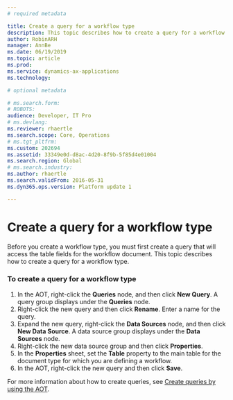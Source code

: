 ```yaml
---
# required metadata

title: Create a query for a workflow type
description: This topic describes how to create a query for a workflow type.
author: RobinARH
manager: AnnBe
ms.date: 06/19/2019
ms.topic: article
ms.prod: 
ms.service: dynamics-ax-applications
ms.technology: 

# optional metadata

# ms.search.form: 
# ROBOTS: 
audience: Developer, IT Pro
# ms.devlang: 
ms.reviewer: rhaertle
ms.search.scope: Core, Operations
# ms.tgt_pltfrm: 
ms.custom: 202694
ms.assetid: 33349e0d-d8ac-4d20-8f9b-5f85d4e01004
ms.search.region: Global
# ms.search.industry: 
ms.author: rhaertle
ms.search.validFrom: 2016-05-31
ms.dyn365.ops.version: Platform update 1

---
```


# Create a query for a workflow type 

Before you create a workflow type, you must first create a query that will access the table fields for the workflow document. This topic describes how to create a query for a workflow type.

### To create a query for a workflow type

1.  In the AOT, right-click the **Queries** node, and then click **New Query**. A query group displays under the **Queries** node.
2.  Right-click the new query and then click **Rename**. Enter a name for the query.
3.  Expand the new query, right-click the **Data Sources** node, and then click **New Data Source**. A data source group displays under the **Data Sources** node.
4.  Right-click the new data source group and then click **Properties**.
5.  In the **Properties** sheet, set the **Table** property to the main table for the document type for which you are defining a workflow.
6.  In the AOT, right-click the new query and then click **Save**.

For more information about how to create queries, see [Create queries by using the AOT](https://docs.microsoft.com/en-us/dynamicsax-2012/developer/how-to-create-queries-by-using-the-aot).
